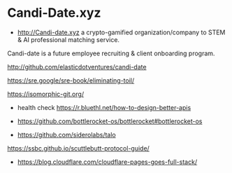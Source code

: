 # Candi-Date.xyz

* http://Candi-date.xyz a crypto-gamified organization/company to STEM & AI professional matching service. 

Candi-date is a future employee recruiting & client onboarding program.

http://github.com/elasticdotventures/candi-date

https://sre.google/sre-book/eliminating-toil/

https://isomorphic-git.org/


* health check
https://r.bluethl.net/how-to-design-better-apis

* https://github.com/bottlerocket-os/bottlerocket#bottlerocket-os
* https://github.com/siderolabs/talo

https://ssbc.github.io/scuttlebutt-protocol-guide/

* https://blog.cloudflare.com/cloudflare-pages-goes-full-stack/
